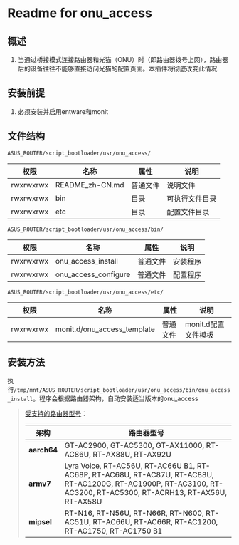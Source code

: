 # Readme for onu_access

## 概述

1. 当通过桥接模式连接路由器和光猫（ONU）时（即路由器拨号上网），路由器后的设备往往不能够直接访问光猫的配置页面。本插件将彻底改变此情况

## 安装前提

1. 必须安装并启用entware和monit

## 文件结构

`ASUS_ROUTER/script_bootloader/usr/onu_access/`

| 权限      | 名称            | 属性     | 说明           |
| --------- | --------------- | -------- | -------------- |
| rwxrwxrwx | README_zh-CN.md | 普通文件 | 说明文件       |
| rwxrwxrwx | bin             | 目录     | 可执行文件目录 |
| rwxrwxrwx | etc             | 目录     | 配置文件目录   |

`ASUS_ROUTER/script_bootloader/usr/onu_access/bin/`

| 权限      | 名称                 | 属性     | 说明     |
| --------- | -------------------- | -------- | -------- |
| rwxrwxrwx | onu_access_install   | 普通文件 | 安装程序 |
| rwxrwxrwx | onu_access_configure | 普通文件 | 配置程序 |

`ASUS_ROUTER/script_bootloader/usr/onu_access/etc/`

| 权限      | 名称                        | 属性     | 说明                |
| --------- | --------------------------- | -------- | ------------------- |
| rwxrwxrwx | monit.d/onu_access_template | 普通文件 | monit.d配置文件模板 |

## 安装方法

执行`/tmp/mnt/ASUS_ROUTER/script_bootloader/usr/onu_access/bin/onu_access_install`。程序会根据路由器架构，自动安装适当版本的onu_access

   > [受支持的路由器型号](https://github.com/Entware/Entware/wiki/Install-on-Asus-stock-firmware)：
   >
   > | 架构        | 路由器型号                                                                                                                                                        |
   > | ----------- | ----------------------------------------------------------------------------------------------------------------------------------------------------------------- |
   > | **aarch64** | GT-AC2900, GT-AC5300, GT-AX11000, RT-AC86U, RT-AX88U, RT-AX92U                                                                                                    |
   > | **armv7**   | Lyra Voice, RT-AC56U, RT-AC66U B1, RT-AC68P, RT-AC68U, RT-AC87U, RT-AC88U, RT-AC1200G, RT-AC1900P, RT-AC3100, RT-AC3200, RT-AC5300, RT-ACRH13, RT-AX56U, RT-AX58U |
   > | **mipsel**  | RT-N16, RT-N56U, RT-N66R, RT-N600, RT-AC51U, RT-AC66U, RT-AC66R, RT-AC1200, RT-AC1750, RT-AC1750 B1                                                               |